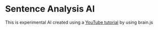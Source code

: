 # Sentence Analysis AI
This is experimental AI created using a [YouTube tutorial](https://youtu.be/qQ25BCilqko) by using brain.js
